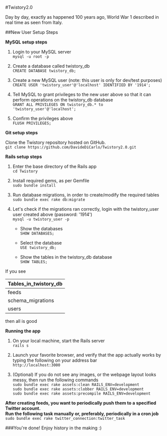 #Twistory2.0

Day by day, exactly as happened 100 years ago, World War 1 described in real time as seen from Italy.  

##New User Setup Steps

**MySQL setup steps**  

1. Login to your MySQL server  
`mysql -u root -p`  

2. Create a database called twistory_db  
`CREATE DATABASE twistory_db;`  

3. Create a new MySQL user (note: this user is only for dev/test purposes)  
`CREATE USER 'twistory_user'@'localhost' IDENTIFIED BY '1914';`  

4. Tell MySQL to grant privileges to the new user above so that it can perform operations on the twistory_db database  
`GRANT ALL PRIVILEGES ON twistory_db.* to 'twistory_user'@'localhost';`  

5. Confirm the privileges above  
`FLUSH PRIVILEGES;`    

**Git setup steps**  

Clone the Twistory repository hosted on GitHub.  
`git clone https://github.com/DavideDiCarlo/Twistory2.0.git`    

**Rails setup steps**  

1. Enter the base directory of the Rails app  
`cd Twistory`  

2. Install required gems, as per Gemfile  
`sudo bundle install`  

3. Run database migrations, in order to create/modify the required tables  
`sudo bundle exec rake db:migrate`  

4. Let's check if the migrations ran correctly, login with the twistory_user user created above (password: '1914')  
`mysql -u twistory_user -p`  

	- Show the databases  
	`SHOW DATABASES;`  

	- Select the database  
	`USE twistory_db;`  

	- Show the tables in the twistory_db database  
	`SHOW TABLES;`  

  If you see

  | Tables_in_twistory_db |
  |-----------------------|
  | feeds                 |
  | schema_migrations     |
  | users                 |

  then all is good    

**Running the app**    

1. On your local machine, start the Rails server  
`rails s`  

2. Launch your favorite browser, and verify that the app actually works by typing the following on your address bar  
`http://localhost:3000`  

3. (Optional) If you do not see any images, or the webpage layout looks messy, then run the following commands  
`sudo bundle exec rake assets:clean RAILS_ENV=development`  
`sudo bundle exec rake assets:clobber RAILS_ENV=development`  
`sudo bundle exec rake assets:precompile RAILS_ENV=development`    

**After creating feeds, you want to periodically push them to a specified Twitter account.**  
**Run the following task manually or, preferably, periodically in a cron job**  
`sudo bundle exec rake twitter_connection:twitter_task`    

###You're done! Enjoy history in the making :)  

